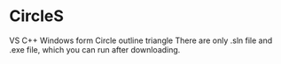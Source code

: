 # CircleS
VS C++ Windows form Circle outline triangle 
There are only .sln file and .exe file, which you can run after downloading. 
